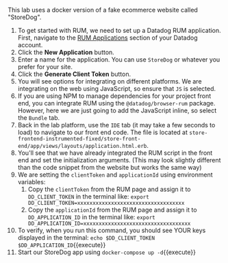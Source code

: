 This lab uses a docker version of a fake ecommerce website called "StoreDog". 

1. To get started with RUM, we need to set up a Datadog RUM application. First, navigate to the [RUM Applications](https://app.datadoghq.com/rum/list) section of your Datadog account.
2. Click the **New Application** button.
3. Enter a name for the application. You can use `StoreDog` or whatever you prefer for your site.
4. Click the **Generate Client Token** button.
5. You will see options for integrating on different platforms. We are integrating on the web using JavaScript, so ensure that `JS` is selected.
6. If you are using NPM to manage dependencies for your project front end, you can integrate RUM using the `@datadog/browser-rum` package. However, here we are just going to add the JavaScript inline, so select the `Bundle` tab.
7. Back in the lab platform, use the `IDE` tab (it may take a few seconds to load) to navigate to our front end code. The file is located at `store-frontend-instrumented-fixed/store-front-end/app/views/layouts/application.html.erb`.
8. You'll see that we have already integrated the RUM script in the front end and set the initialization arguments. (This may look slightly different than the code snippet from the website but works the same way)
9. We are setting the `clientToken` and `applicationId` using environment variables:
    1. Copy the `clientToken` from the RUM page and assign it to `DD_CLIENT_TOKEN` in the terminal like: `export DD_CLIENT_TOKEN=xxxxxxxxxxxxxxxxxxxxxxxxxxxxxxxxxxx`
    2. Copy the `applicationId` from the RUM page and assign it to `DD_APPLICATION_ID` in the terminal like: `export DD_APPLICATION_ID=xxxxxxxxxxxxxxxxxxxxxxxxxxxxxxxxxxx`
10. To verify, when you run this command, you should see YOUR keys displayed in the terminal: `echo $DD_CLIENT_TOKEN $DD_APPLICATION_ID`{{execute}}
11. Start our StoreDog app using `docker-compose up -d`{{execute}}